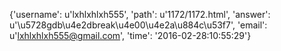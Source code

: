 {'username': u'lxhlxhlxh555', 'path': u'1172/1172.html', 'answer': u'\u5728gdb\u4e2dbreak\u4e00\u4e2a\u884c\u53f7', 'email': u'lxhlxhlxh555@gmail.com', 'time': '2016-02-28:10:55:29'}